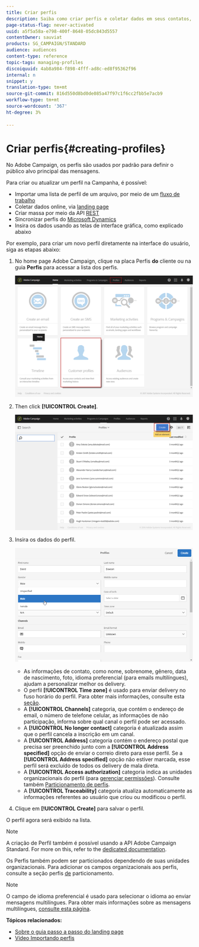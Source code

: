 ```yaml
---
title: Criar perfis
description: Saiba como criar perfis e coletar dados em seus contatos, usando APIs, recursos de importação, aquisição on-line, atualizações automáticas ou manuais.
page-status-flag: never-activated
uuid: a5f5a58a-e798-400f-8648-05dc843d5557
contentOwner: sauviat
products: SG_CAMPAIGN/STANDARD
audience: audiences
content-type: reference
topic-tags: managing-profiles
discoiquuid: 4ab8a984-f898-4fff-ad8c-ed8f95362f96
internal: n
snippet: y
translation-type: tm+mt
source-git-commit: 816d550d8bd0de085a47f97c1f6cc2fbb5e7acb9
workflow-type: tm+mt
source-wordcount: '367'
ht-degree: 3%

---
```



# Criar perfis{#creating-profiles}

No Adobe Campaign, os perfis são usados por padrão para definir o público alvo principal das mensagens.

Para criar ou atualizar um perfil na Campanha, é possível:

* Importar uma lista de perfil de um arquivo, por meio de um [fluxo de trabalho](../../automating/using/importing-data.md#example--import-workflow-template)
* Coletar dados online, via [landing page](../../channels/using/getting-started-with-landing-pages.md)
* Criar massa por meio da API [REST](../../api/using/get-started-apis.md)
* Sincronizar perfis do [Microsoft Dynamics](../../integrating/using/working-with-campaign-standard-and-microsoft-dynamics-365.md)
* Insira os dados usando as telas de interface gráfica, como explicado abaixo

Por exemplo, para criar um novo perfil diretamente na interface do usuário, siga as etapas abaixo:

1. No home page Adobe Campaign, clique na placa Perfis **do** cliente ou na guia **Perfis** para acessar a lista dos perfis.

   ![](assets/profile_creation_1.png)

1. Then click **[!UICONTROL Create]**.

   ![](assets/profile_creation.png)

1. Insira os dados do perfil.

   ![](assets/profile_creation1.png)

   * As informações de contato, como nome, sobrenome, gênero, data de nascimento, foto, idioma preferencial (para emails [](../../channels/using/creating-a-multilingual-email.md)multilíngues), ajudam a personalizar melhor os delivery.
   * O perfil **[!UICONTROL Time zone]** é usado para enviar delivery no fuso horário do perfil. Para obter mais informações, consulte esta [seção](../../sending/using/sending-messages-at-the-recipient-s-time-zone.md).
   * A **[!UICONTROL Channels]** categoria, que contém o endereço de email, o número de telefone celular, as informações de não participação, informa sobre qual canal o perfil pode ser acessado.
   * A **[!UICONTROL No longer contact]** categoria é atualizada assim que o perfil cancela a inscrição em um canal.
   * A **[!UICONTROL Address]** categoria contém o endereço postal que precisa ser preenchido junto com a **[!UICONTROL Address specified]** opção de enviar o correio [](../../channels/using/about-direct-mail.md) direto para esse perfil. Se a **[!UICONTROL Address specified]** opção não estiver marcada, esse perfil será excluído de todos os delivery de mala direta.
   * A **[!UICONTROL Access authorization]** categoria indica as unidades organizacionais do perfil (para [gerenciar permissões](../../administration/using/about-access-management.md)). Consulte também [Particionamento de perfis](../../administration/using/organizational-units.md#partitioning-profiles).
   * A **[!UICONTROL Traceability]** categoria atualiza automaticamente as informações referentes ao usuário que criou ou modificou o perfil.

1. Clique em **[!UICONTROL Create]** para salvar o perfil.

O perfil agora será exibido na lista.

>[!NOTE]
>
>A criação de Perfil também é possível usando a API Adobe Campaign Standard. For more on this, refer to the [dedicated documentation](../../api/using/creating-profiles.md).

Os Perfis também podem ser particionados dependendo de suas unidades organizacionais. Para adicionar os campos organizacionais aos perfis, consulte a seção perfis [de](../../administration/using/organizational-units.md#partitioning-profiles) particionamento.

>[!NOTE]
>
>O campo de idioma preferencial é usado para selecionar o idioma ao enviar mensagens multilíngues. Para obter mais informações sobre as mensagens multilíngues, [consulte esta página](../../channels/using/creating-a-multilingual-email.md).

**Tópicos relacionados:**

* [Sobre o guia passo a passo do landing page](../../channels/using/getting-started-with-landing-pages.md)
* [Vídeo Importando perfis](https://video.tv.adobe.com/v/24993?captions=por_br)
